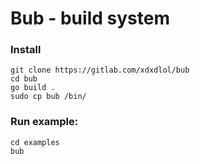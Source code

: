 # Bub - build system

### Install 
```
git clone https://gitlab.com/xdxdlol/bub
cd bub
go build .
sudo cp bub /bin/
```


### Run example:
```
cd examples 
bub
```